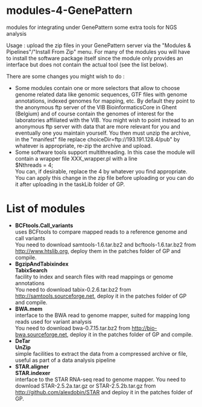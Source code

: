 # modules-4-GenePattern
modules for integrating under GenePattern some extra tools for NGS analysis

Usage : upload the zip files in your GenePattern server via the "Modules & Pipelines"/"Install From Zip" menu. For many of the modules you will have to install the software package itself since the module only provides an interface but does not contain the actual tool (see the list below).

There are some changes you might wish to do :
* Some modules contain one or more selectors that allow to choose genome related data like genomic sequences, GTF files with genome annotations, indexed genomes for mapping, etc. By default they point to the anonymous ftp server of the VIB BioinformaticsCore in Ghent (Belgium) and of course contain the genomes of interest for the laboratories affiliated with the VIB. You might wish to point instead to an anonymous ftp server with data that are more relevant for you and eventually one you maintain yourself. You then must unzip the archive, in the "manifest" file replace choiceDir=ftp\://193.191.128.4/pub" by whatever is appropriate, re-zip the archive and upload.
* Some software tools support multithreading. In this case the module will contain a wrapper file XXX_wrapper.pl with a line  
$Nthreads = 4;  
You can, if desirable, replace the 4 by whatever you find appropriate. You can apply this change in the zip file before uploading or you can do it after uploading in the taskLib folder of GP.

# List of modules
* **BCFtools.Call_variants**  
uses BCFtools to compare mapped reads to a reference genome and call variants  
You need to download samtools-1.6.tar.bz2 and bcftools-1.6.tar.bz2 from http://www.htslib.org, deploy them in the patches folder of GP and compile.
* **BgzipAndTabixindex**  
**TabixSearch**  
facility to index and search files with read mappings or genome annotations  
You need to download tabix-0.2.6.tar.bz2 from http://samtools.sourceforge.net, deploy it in the patches folder of GP and compile.
* **BWA.mem**  
interface to the BWA read to genome mapper, suited for mapping long reads used for variant analysis  
You need to download bwa-0.7.15.tar.bz2 from http://bio-bwa.sourceforge.net, deploy it in the patches folder of GP and compile.
* **DeTar**  
**UnZip**  
simple facilities to extract the data from a compressed archive or file, useful as part of a data analysis pipeline
* **STAR.aligner**  
**STAR.indexer**  
interface to the STAR RNA-seq read to genome mapper. 
You need to download STAR-2.5.2a.tar.gz or STAR-2.5.2b.tar.gz from http://github.com/alexdobin/STAR and deploy it in the patches folder of GP.
